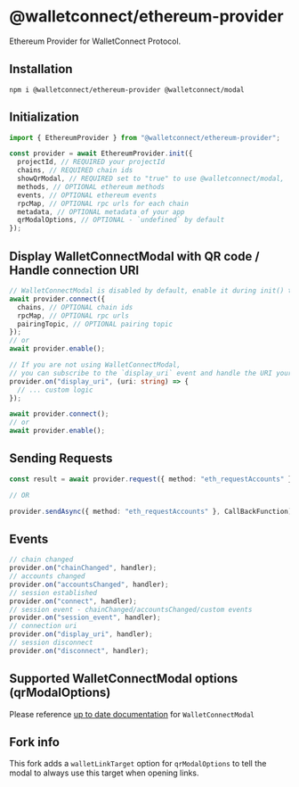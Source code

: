 # @walletconnect/ethereum-provider

Ethereum Provider for WalletConnect Protocol.

## Installation

```
npm i @walletconnect/ethereum-provider @walletconnect/modal
```

## Initialization

```typescript
import { EthereumProvider } from "@walletconnect/ethereum-provider";

const provider = await EthereumProvider.init({
  projectId, // REQUIRED your projectId
  chains, // REQUIRED chain ids
  showQrModal, // REQUIRED set to "true" to use @walletconnect/modal,
  methods, // OPTIONAL ethereum methods
  events, // OPTIONAL ethereum events
  rpcMap, // OPTIONAL rpc urls for each chain
  metadata, // OPTIONAL metadata of your app
  qrModalOptions, // OPTIONAL - `undefined` by default
});
```

## Display WalletConnectModal with QR code / Handle connection URI

```typescript
// WalletConnectModal is disabled by default, enable it during init() to display a QR code modal
await provider.connect({
  chains, // OPTIONAL chain ids
  rpcMap, // OPTIONAL rpc urls
  pairingTopic, // OPTIONAL pairing topic
});
// or
await provider.enable();
```

```typescript
// If you are not using WalletConnectModal,
// you can subscribe to the `display_uri` event and handle the URI yourself.
provider.on("display_uri", (uri: string) => {
  // ... custom logic
});

await provider.connect();
// or
await provider.enable();
```

## Sending Requests

```typescript
const result = await provider.request({ method: "eth_requestAccounts" });

// OR

provider.sendAsync({ method: "eth_requestAccounts" }, CallBackFunction);
```

## Events

```typescript
// chain changed
provider.on("chainChanged", handler);
// accounts changed
provider.on("accountsChanged", handler);
// session established
provider.on("connect", handler);
// session event - chainChanged/accountsChanged/custom events
provider.on("session_event", handler);
// connection uri
provider.on("display_uri", handler);
// session disconnect
provider.on("disconnect", handler);
```

## Supported WalletConnectModal options (qrModalOptions)

Please reference [up to date documentation](https://docs.walletconnect.com/2.0/web/web3modal/html/ethereum-provider/options) for `WalletConnectModal`

## Fork info

This fork adds a `walletLinkTarget` option for `qrModalOptions` to tell the modal to always use this target when opening links.
